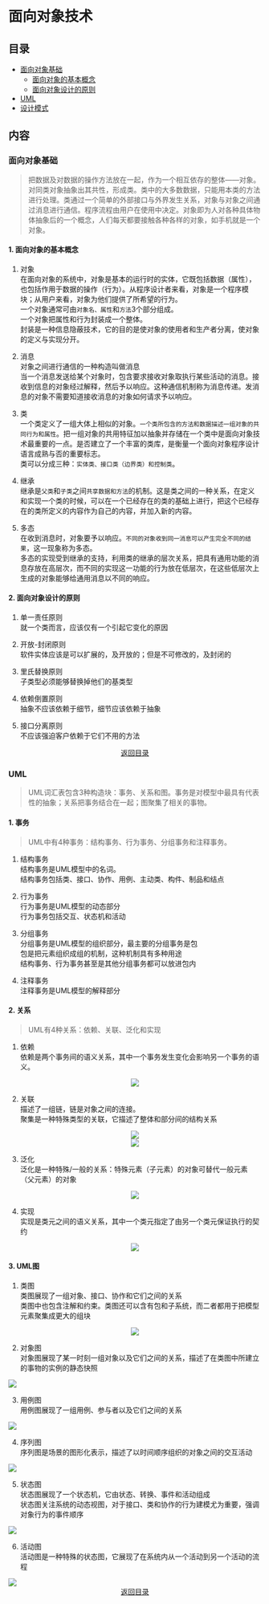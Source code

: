 # 面向对象技术  

## 目录  
- [面向对象基础](#面向对象基础)  
  - [面向对象的基本概念](#1-面向对象的基本概念)
  - [面向对象设计的原则](#2-面向对象设计的原则)
- [UML](#UML)  
- [设计模式](#设计模式)  

## 内容  
### 面向对象基础  
> 把数据及对数据的操作方法放在一起，作为一个相互依存的整体——对象。对同类对象抽象出其共性，形成类。类中的大多数数据，只能用本类的方法进行处理。类通过一个简单的外部接口与外界发生关系，对象与对象之间通过消息进行通信。程序流程由用户在使用中决定。对象即为人对各种具体物体抽象后的一个概念，人们每天都要接触各种各样的对象，如手机就是一个对象。  

#### 1. 面向对象的基本概念
1. 对象  
  在面向对象的系统中，对象是基本的运行时的实体，它既包括数据（属性），也包括作用于数据的操作（行为）。从程序设计者来看，对象是一个程序模块；从用户来看，对象为他们提供了所希望的行为。  
  一个对象通常可由`对象名、属性`和`方法`3个部分组成。  
  一个对象把属性和行为封装成一个整体。  
  封装是一种信息隐蔽技术，它的目的是使对象的使用者和生产者分离，使对象的定义与实现分开。  

2. 消息  
  对象之间进行通信的一种构造叫做消息  
  当一个消息发送给某个对象时，包含要求接收对象取执行某些活动的消息。接收到信息的对象经过解释，然后予以响应。这种通信机制称为消息传递。发消息的对象不需要知道接收消息的对象如何请求予以响应。  

3. 类  
  一个类定义了一组大体上相似的对象。`一个类所包含的方法和数据描述一组对象的共同行为和属性`。把一组对象的共用特征加以抽象并存储在一个类中是面向对象技术最重要的一点。是否建立了一个丰富的类库，是衡量一个面向对象程序设计语言成熟与否的重要标志。  
  类可以分成三种：`实体类、接口类（边界类）和控制类`。  

4. 继承  
  继承是`父类`和`子类`之间`共享数据和方法`的机制。这是类之间的一种关系，在定义和实现一个类的时候，可以在一个已经存在的类的基础上进行，把这个已经存在的类所定义的内容作为自己的内容，并加入新的内容。

5. 多态  
  在收到消息时，对象要予以响应。`不同的对象收到同一消息可以产生完全不同的结果`，这一现象称为多态。  
  多态的实现受到继承的支持，利用类的继承的层次关系，把具有通用功能的消息存放在高层次，而不同的实现这一功能的行为放在低层次，在这些低层次上生成的对象能够给通用消息以不同的响应。  

#### 2. 面向对象设计的原则  
1. 单一责任原则  
  就一个类而言，应该仅有一个引起它变化的原因  
  
2. 开放-封闭原则  
  软件实体应该是可以扩展的，及开放的；但是不可修改的，及封闭的  
  
3. 里氏替换原则  
  子类型必须能够替换掉他们的基类型  
  
4. 依赖倒置原则  
  抽象不应该依赖于细节，细节应该依赖于抽象  
  
5. 接口分离原则  
  不应该强迫客户依赖于它们不用的方法  
  
<div align=center >
<a href=#目录>返回目录</a>
</div>

### UML  
> UML词汇表包含3种构造块：事务、关系和图。事务是对模型中最具有代表性的抽象；关系把事务结合在一起；图聚集了相关的事物。  

#### 1. 事务  
> UML中有4种事务：结构事务、行为事务、分组事务和注释事务。  

1. 结构事务  
  结构事务是UML模型中的名词。   
  结构事务包括类、接口、协作、用例、主动类、构件、制品和结点  
  
2. 行为事务  
  行为事务是UML模型的动态部分  
  行为事务包括交互、状态机和活动  
  
3. 分组事务  
  分组事务是UML模型的组织部分，最主要的分组事务是包  
  包是把元素组织成组的机制，这种机制具有多种用途  
  结构事务、行为事务甚至是其他分组事务都可以放进包内  
  
4. 注释事务  
  注释事务是UML模型的解释部分  
  
#### 2. 关系  
> UML有4种关系：依赖、关联、泛化和实现  

1. 依赖  
  依赖是两个事务间的语义关系，其中一个事务发生变化会影响另一个事务的语义。 
  
  <div align=center >
  <img src="https://github.com/gong2xi/Software-exams/blob/main/%E9%9D%A2%E5%90%91%E5%AF%B9%E8%B1%A1%E6%8A%80%E6%9C%AF/images/dependency.jpg">
  </div>
  
2. 关联  
  描述了一组链，链是对象之间的连接。  
  聚集是一种特殊类型的关联，它描述了整体和部分间的结构关系  
  
  <div align=center>
  <img src="https://github.com/gong2xi/Software-exams/blob/main/%E9%9D%A2%E5%90%91%E5%AF%B9%E8%B1%A1%E6%8A%80%E6%9C%AF/images/association.jpg">
  </div>  
  
  <div align=center>
  <img src="https://github.com/gong2xi/Software-exams/blob/main/%E9%9D%A2%E5%90%91%E5%AF%B9%E8%B1%A1%E6%8A%80%E6%9C%AF/images/aggregation.jpg">
  </div>
  
3. 泛化  
  泛化是一种特殊/一般的关系：特殊元素（子元素）的对象可替代一般元素（父元素）的对象  
  
  <div align=center>
  <img src="https://github.com/gong2xi/Software-exams/blob/main/%E9%9D%A2%E5%90%91%E5%AF%B9%E8%B1%A1%E6%8A%80%E6%9C%AF/images/generalization.jpg">
  </div>
  
4. 实现  
  实现是类元之间的语义关系，其中一个类元指定了由另一个类元保证执行的契约  
  
  <div align=center>
  <img src="https://github.com/gong2xi/Software-exams/blob/main/%E9%9D%A2%E5%90%91%E5%AF%B9%E8%B1%A1%E6%8A%80%E6%9C%AF/images/realization.jpg">
  </div>

#### 3. UML图  
1. 类图  
  类图展现了一组对象、接口、协作和它们之间的关系  
  类图中也包含注解和约束。类图还可以含有包和子系统，而二者都用于把模型元素聚集成更大的组块  
  
  <div align=center>
  <img src="https://github.com/gong2xi/Software-exams/blob/main/%E9%9D%A2%E5%90%91%E5%AF%B9%E8%B1%A1%E6%8A%80%E6%9C%AF/images/class_diagram.png">
  </div>
  
2. 对象图  
  对象图展现了某一时刻一组对象以及它们之间的关系，描述了在类图中所建立的事物的实例的静态快照  
  
   <div align=center>
  <img src="https://github.com/gong2xi/Software-exams/blob/main/%E9%9D%A2%E5%90%91%E5%AF%B9%E8%B1%A1%E6%8A%80%E6%9C%AF/images/object_diagram.png">
  </div>
  
3. 用例图  
  用例图展现了一组用例、参与者以及它们之间的关系  
  
   <div align=center>
  <img src="https://github.com/gong2xi/Software-exams/blob/main/%E9%9D%A2%E5%90%91%E5%AF%B9%E8%B1%A1%E6%8A%80%E6%9C%AF/images/use_case_diagram.png">
  </div>
  
4. 序列图  
  序列图是场景的图形化表示，描述了以时间顺序组织的对象之间的交互活动  
  
   <div align=center>
  <img src="https://github.com/gong2xi/Software-exams/blob/main/%E9%9D%A2%E5%90%91%E5%AF%B9%E8%B1%A1%E6%8A%80%E6%9C%AF/images/sequence_diagram.png">
  </div>
  
5. 状态图  
  状态图展现了一个状态机，它由状态、转换、事件和活动组成  
  状态图关注系统的动态视图，对于接口、类和协作的行为建模尤为重要，强调对象行为的事件顺序  
  
   <div align=center>
  <img src="https://github.com/gong2xi/Software-exams/blob/main/%E9%9D%A2%E5%90%91%E5%AF%B9%E8%B1%A1%E6%8A%80%E6%9C%AF/images/state_diagram.png">
  </div>
  
6. 活动图  
  活动图是一种特殊的状态图，它展现了在系统内从一个活动到另一个活动的流程  
  
   <div align=center>
  <img src="https://github.com/gong2xi/Software-exams/blob/main/%E9%9D%A2%E5%90%91%E5%AF%B9%E8%B1%A1%E6%8A%80%E6%9C%AF/images/activity_diagram.png">
  </div>
  
<div align=center >
<a href=#目录>返回目录</a>
</div>
    
    







